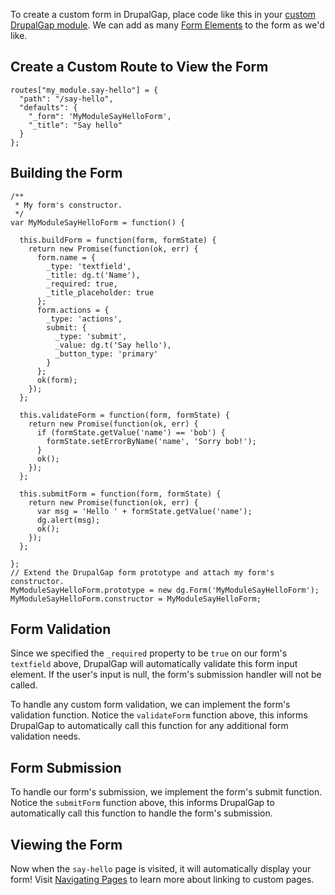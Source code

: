 To create a custom form in DrupalGap, place code like this in your [custom DrupalGap module](../Modules/Create_a_Custom_Module). We can add as many [Form Elements](Form_Elements) to the form as we'd like.

## Create a Custom Route to View the Form

```
routes["my_module.say-hello"] = {
  "path": "/say-hello",
  "defaults": {
    "_form": 'MyModuleSayHelloForm',
    "_title": "Say hello"
  }
};
```

## Building the Form

```
/**
 * My form's constructor.
 */
var MyModuleSayHelloForm = function() {

  this.buildForm = function(form, formState) {
    return new Promise(function(ok, err) {
      form.name = {
        _type: 'textfield',
        _title: dg.t('Name'),
        _required: true,
        _title_placeholder: true
      };
      form.actions = {
        _type: 'actions',
        submit: {
          _type: 'submit',
          _value: dg.t('Say hello'),
          _button_type: 'primary'
        }
      };
      ok(form);
    });
  };
  
  this.validateForm = function(form, formState) {
    return new Promise(function(ok, err) {
      if (formState.getValue('name') == 'bob') {
        formState.setErrorByName('name', 'Sorry bob!');
      }
      ok();
    });
  };

  this.submitForm = function(form, formState) {
    return new Promise(function(ok, err) {
      var msg = 'Hello ' + formState.getValue('name');
      dg.alert(msg);
      ok();
    });
  };

};
// Extend the DrupalGap form prototype and attach my form's constructor.
MyModuleSayHelloForm.prototype = new dg.Form('MyModuleSayHelloForm');
MyModuleSayHelloForm.constructor = MyModuleSayHelloForm;
```

## Form Validation

Since we specified the `_required` property to be `true` on our form's `textfield` above, DrupalGap will automatically validate this form input element. If the user's input is null, the form's submission handler will not be called.

To handle any custom form validation, we can implement the form's validation function. Notice the `validateForm` function above, this informs DrupalGap to automatically call this function for any additional form validation needs.

## Form Submission

To handle our form's submission, we implement the form's submit function. Notice the `submitForm` function above, this informs DrupalGap to automatically call this function to handle the form's submission.

## Viewing the Form

Now when the `say-hello` page is visited, it will automatically display your form! Visit [Navigating Pages](../Pages/Navigating_Pages) to learn more about linking to custom pages.
